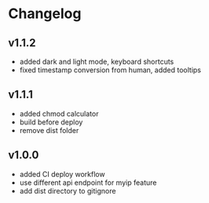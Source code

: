 # Changelog

## v1.1.2

- added dark and light mode, keyboard shortcuts
- fixed timestamp conversion from human, added tooltips

## v1.1.1

- added chmod calculator
- build before deploy
- remove dist folder

## v1.0.0

- added CI deploy workflow
- use different api endpoint for myip feature
- add dist directory to gitignore
